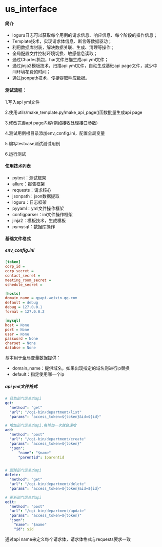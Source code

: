 # us_interface

#### 简介
- loguru日志可以获取每个用例的请求信息、响应信息、每个阶段的操作信息；
- Template技术，实现请求体信息、断言等数据驱动；
- 利用数据库封装，解决数据关联、生成、清理等操作；
- 全局配置文件控制环境切换、敏感信息读取；
- 通过Charles抓包，har文件扫描生成api yml文件；
- 通过jinja2模板技术，扫描api yml文件，自动生成基础api page文件，减少中间环境花费的时间；
- 通过jsonpath技术，便捷提取响应数据。

#### 测试流程：
1.写入api yml文件

2.使用utils/make_template.py/make_api_page()函数批量生成api page

3.修改完善api page内容(例如接收处理接口参数)

4.测试用例根目录添加env_config.ini，配置全局变量

5.编写testcase测试测试用例

6.运行测试

#### 使用技术列表

- pytest：测试框架
- allure：报告框架
- requests：请求核心
- jsonpath：json数据提取
- loguru：日志框架
- pyyaml：yml文件操作框架
- configparser：ini文件操作框架
- jinja2：模板技术，生成模板
- pymysql：数据库操作

#### 基础文件格式
##### env_config.ini
```ini
[token]
corp_id = 
corp_secret = 
contact_secret =
meeting_room_secret =
schedule_secret =

[hosts]
domain_name = qyapi.weixin.qq.com
default = debug
debug = 127.0.0.1
formal = 127.0.0.2

[mysql]
host = None
port = None
user = None
password = None
charset = None
databse = None
```
基本用于全局变量数据提供：
- domain_name：提供域名，如果出现指定的域名则进行ip替换
- default：指定使用哪一个ip

##### api yml文件格式
```yaml
# 获取部门信息的api
get:
  "method": "get"
  "url": "/cgi-bin/department/list"
  "params": "access_token=${token}&id=${id}"

# 增加部门信息的api,每增加一次就会递增
add:
  "method": "post"
  "url": "/cgi-bin/department/create"
  "params": "access_token=${token}"
  "json":
      "name": "$name"
      "parentid": $parentid


# 删除部门信息的api
delete:
  "method": "get"
  "url": "/cgi-bin/department/delete"
  "params": "access_token=${token}&id=${id}"

# 更新部门信息的api
edit:
  "method": "post"
  "url": "/cgi-bin/department/update"
  "params": "access_token=${token}"
  "json":
    "name": "$name"
    "id": $id
```

通过api name来定义每个请求体，请求体格式与requests要求一致